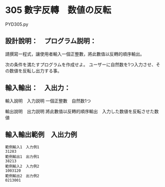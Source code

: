 # 305 數字反轉　数値の反転
PYD305.py
## 設計說明：　プログラム説明：
請撰寫一程式，讓使用者輸入一個正整數，將此數值以反轉的順序輸出。

次の条件を満たすプログラムを作成せよ。
ユーザーに自然数を1つ入力させ、その数値を反転し出力する事。

## 輸入輸出：　入出力：
輸入說明　入力説明
一個正整數　自然数1つ

輸出說明　出力説明
將此數值以反轉的順序輸出　入力した数値を反転させた数値

## 輸入輸出範例　入出力例
```
範例輸入1　入力例1
31283
範例輸出1　出力例1
38213
範例輸入2　入力例2
1003120
範例輸出2　出力例2
0213001
```

